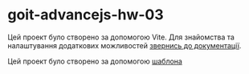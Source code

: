 # goit-advancejs-hw-03

Цей проект було створено за допомогою Vite. Для знайомства та налаштування
додаткових можливостей [звернись до документації](https://vitejs.dev/).

Цей проект було створено за допомогою
[шаблона](martoff1980/goit-advancedjs-hw-03)
